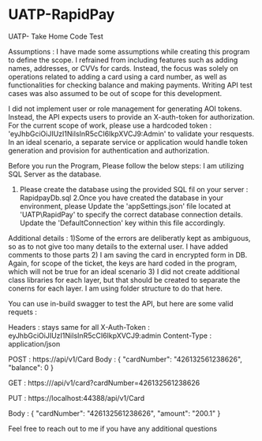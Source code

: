 # UATP-RapidPay
UATP- Take Home Code Test

Assumptions :
I have made some assumptions while creating this program to define the scope. 
I refrained from including features such as adding names, addresses, or CVVs for cards. Instead, the focus was solely on operations related to adding a card using a card number, as well as functionalities for checking balance and making payments.
Writing API test cases was also assumed to be out of scope for this development.

I did not implement user or role management for generating AOI tokens. Instead, the API expects users to provide an X-auth-token for authorization. 
For the current scope of work, please use a hardcoded token : 'eyJhbGciOiJIUzI1NiIsInR5cCI6IkpXVCJ9:Admin' to validate your resquests. In an ideal scenario, a separate service or application would handle token generation and provision for authentication and authorization.


Before you run the Program, Please follow the below steps:
I am utilizing SQL Server as the database.
1. Please create the database using the provided SQL fil on your server : RapidpayDb.sql
2.Once you have created the database in your environment, please Update the 'appSettings.json' file located at 'UATP\RapidPay' to specify the correct database connection details. Update the 'DefaultConnection' key within this file accordingly.


Additional details :
1)Some of the errors are deliberatly kept as ambiguous, so as to not give too many details to the external user. I have added comments to those parts
2) I am saving the card in encrypted form in DB. Again, for scope of the ticket, the keys are hard coded in the program, which will not be true for an ideal scenario
3) I did not create additional class libraries for each layer, but that should be created to separate the conerns for each layer. I am using folder structure to do that here.

You can use in-build swagger to test the API, but here are some valid requets :


Headers : stays same for all 
X-Auth-Token : eyJhbGciOiJIUzI1NiIsInR5cCI6IkpXVCJ9:admin
Content-Type : application/json


POST : https://<server>api/v1/Card
Body : 
{
  "cardNumber": "426132561238626",
  "balance": 0
}


GET : https://<server>/api/v1/card?cardNumber=426132561238626


PUT : https://localhost:44388/api/v1/Card

Body :
{
  "cardNumber": "426132561238626",
  "amount": "200.1"
}



Feel free to reach out to me if you have any additional questions


